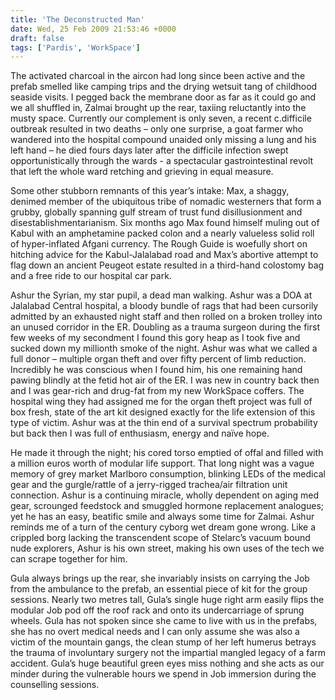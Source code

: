 ```yaml
---
title: 'The Deconstructed Man'
date: Wed, 25 Feb 2009 21:53:46 +0000
draft: false
tags: ['Pardis', 'WorkSpace']
---
```


The activated charcoal in the aircon had long since been active and the prefab smelled like camping trips and the drying wetsuit tang of childhood seaside visits. I pegged back the membrane door as far as it could go and we all shuffled in, Zalmai brought up the rear, taxiing reluctantly into the musty space. Currently our complement is only seven, a recent c.difficile outbreak resulted in two deaths – only one surprise, a goat farmer who wandered into the hospital compound unaided only missing a lung and his left hand – he died fours days later after the difficile infection swept opportunistically through the wards - a spectacular gastrointestinal revolt that left the whole ward retching and grieving in equal measure. 

Some other stubborn remnants of this year’s intake: Max, a shaggy, denimed member of the ubiquitous tribe of nomadic westerners that form a grubby, globally spanning gulf stream of trust fund disillusionment and disestablishmentarianism. Six months ago Max found himself muling out of Kabul with an amphetamine packed colon and a nearly valueless solid roll of hyper-inflated Afgani currency. The Rough Guide is woefully short on hitching advice for the Kabul-Jalalabad road and Max’s abortive attempt to flag down an ancient Peugeot estate resulted in a third-hand colostomy bag and a free ride to our hospital car park. 

Ashur the Syrian, my star pupil, a dead man walking. Ashur was a DOA at Jalalabad Central hospital, a bloody bundle of rags that had been cursorily admitted by an exhausted night staff and then rolled on a broken trolley into an unused corridor in the ER. Doubling as a trauma surgeon during the first few weeks of my secondment I found this gory heap as I took five and sucked down my millionth smoke of the night. Ashur was what we called a full donor – multiple organ theft and over fifty percent of limb reduction. Incredibly he was conscious when I found him, his one remaining hand pawing blindly at the fetid hot air of the ER. I was new in country back then and I was gear-rich and drug-fat from my new WorkSpace coffers. The hospital wing they had assigned me for the organ theft project was full of box fresh, state of the art kit designed exactly for the life extension of this type of victim. Ashur was at the thin end of a survival spectrum probability but back then I was full of enthusiasm, energy and naïve hope. 

He made it through the night; his cored torso emptied of offal and filled with a million euros worth of modular life support. That long night was a vague memory of grey market Marlboro consumption, blinking LEDs of the medical gear and the gurgle/rattle of a jerry-rigged trachea/air filtration unit connection. Ashur is a continuing miracle, wholly dependent on aging med gear, scrounged feedstock and smuggled hormone replacement analogues; yet he has an easy, beatific smile and always some time for Zalmai. Ashur reminds me of a turn of the century cyborg wet dream gone wrong. Like a crippled borg lacking the transcendent scope of Stelarc’s vacuum bound nude explorers, Ashur is his own street, making his own uses of the tech we can scrape together for him. 

Gula always brings up the rear, she invariably insists on carrying the Job from the ambulance to the prefab, an essential piece of kit for the group sessions. Nearly two metres tall, Gula’s single huge right arm easily flips the modular Job pod off the roof rack and onto its undercarriage of sprung wheels. Gula has not spoken since she came to live with us in the prefabs, she has no overt medical needs and I can only assume she was also a victim of the mountain gangs, the clean stump of her left humerus betrays the trauma of involuntary surgery not the impartial mangled legacy of a farm accident. Gula’s huge beautiful green eyes miss nothing and she acts as our minder during the vulnerable hours we spend in Job immersion during the counselling sessions.
